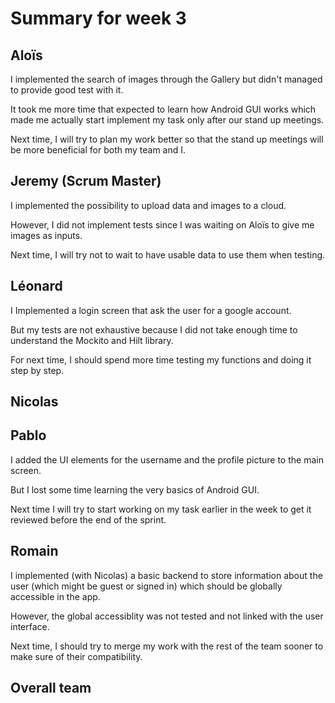 # Summary for week 3


## Aloïs

I implemented the search of images through the Gallery but didn't managed to provide good test with it. 

It took me more time that expected to learn how Android GUI works which made me actually start implement my task only after our stand up meetings.

Next time, I will try to plan my work better so that the stand up meetings will be more beneficial for both my team and I. 

## Jeremy (Scrum Master)

I implemented the possibility to upload data and images to a cloud.

However, I did not implement tests since I was waiting on Aloïs to give me images as inputs.

Next time, I will try not to wait to have usable data to use them when testing.

## Léonard

I Implemented a login screen that ask the user for a google account.

But my tests are not exhaustive because I did not take enough time to understand the Mockito and Hilt library.

For next time, I should spend more time testing my functions and doing it step by step.

## Nicolas


## Pablo

I added the UI elements for the username and the profile picture to the main screen.

But I lost some time learning the very basics of Android GUI.

Next time I will try to start working on my task earlier in the week to get it reviewed before the end of the sprint.

## Romain

I implemented (with Nicolas) a basic backend to store information about the user (which might be guest or signed in) which should be globally accessible in the app.

However, the global accessiblity was not tested and not linked with the user interface.

Next time, I should try to merge my work with the rest of the team sooner to make sure of their compatibility.


## Overall team

